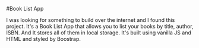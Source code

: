 #Book List App

I was looking for something to build over the internet and I found this project.
It's a Book List App that allows you to list your books by title, author, ISBN. And It stores all of them in local storage. It's built using vanilla JS and HTML and styled by Boostrap.
